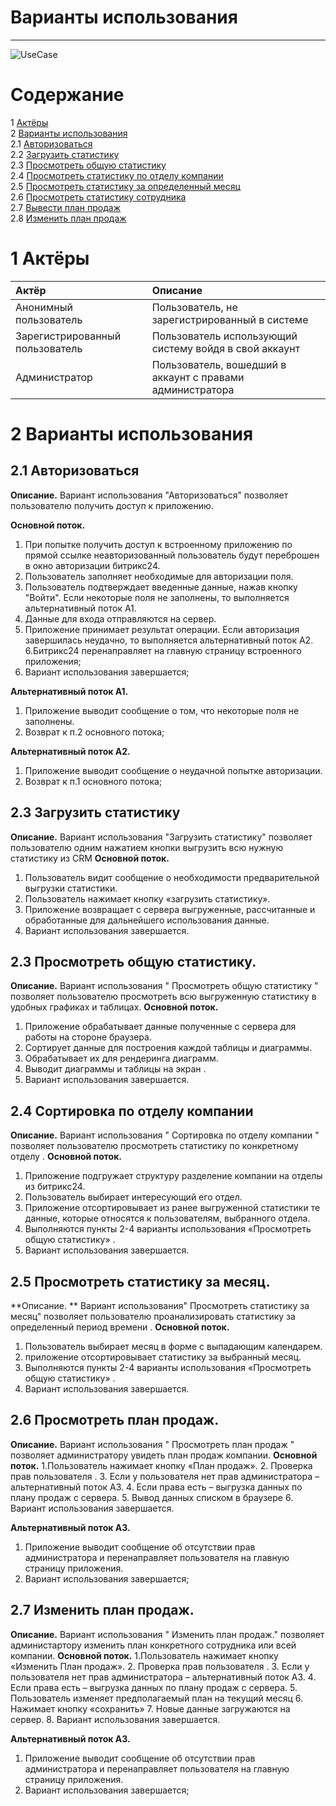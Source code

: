 # Варианты использования
---

![UseCase](https://github.com/kirillEvstrat/statisticsAppForBitrix24/new/master/diagrams/UseCase.png)

# Содержание
1 [Актёры](#1) <br>
2 [Варианты использования](#2) <br>
  2.1 [Авторизоваться](#2.1) <br>
  2.2 [Загрузить статистику](#2.2) <br>
  2.3 [Просмотреть общую статистику ](#2.3) <br>
  2.4 [Просмотреть статистику по отделу компании](#2.4) <br>
  2.5 [Просмотреть статистику за определенный месяц](#2.5) <br>
  2.6 [Просмотреть статистику сотрудника](#2.6) <br>
  2.7 [Вывести план продаж](#2.7) <br>
  2.8 [Изменить план продаж](#2.8) <br>

<a name="1"/>

# 1 Актёры

| Актёр | Описание |
|:--|:--|
| Анонимный пользователь | Пользователь, не зарегистрированный в системе |
| Зарегистрированный пользователь | Пользователь использующий систему войдя в свой аккаунт  |
| Администратор | Пользователь, вошедший в аккаунт с правами администратора  |

<a name="2"/>

# 2 Варианты использования

<a name="2.1"/>

## 2.1 Авторизоваться

**Описание.** Вариант использования "Авторизоваться" позволяет пользователю получить доступ к приложению.

**Основной поток.**
1. При попытке получить доступ к встроенному приложению по прямой ссылке неавторизованный пользователь будут переброшен в окно авторизации битрикс24.
2. Пользователь заполняет необходимые для авторизации поля.
3. Пользователь подтверждает введенные данные, нажав кнопку "Войти".
Если некоторые поля не заполнены, то выполняется альтернативный поток A1.
4. Данные для входа отправляются на сервер.
5. Приложение принимает результат операции. Если авторизация завершилась неудачно, то выполняется альтернативный поток A2.
6.Битрикс24 перенаправляет на главную страницу встроенного приложения;
7. Вариант использования завершается;

**Альтернативный поток А1.**
1. Приложение выводит сообщение о том, что некоторые поля не заполнены.
2. Возврат к п.2 основного потока;

**Альтернативный поток А2.**
1. Приложение выводит сообщение о неудачной попытке авторизации.
2. Возврат к п.1 основного потока;

<a name="2.2"/>

## 2.3 Загрузить статистику

**Описание.** Вариант использования "Загрузить статистику" позволяет пользователю одним нажатием кнопки выгрузить всю нужную статистику из CRM  **Основной поток.**
1. Пользователь видит сообщение  о необходимости предварительной выгрузки статистики.
2. Пользователь нажимает кнопку «загрузить статистику».
3. Приложение возвращает с сервера выгруженные, рассчитанные и обработанные для дальнейшего использования данные.
4. Вариант использования завершается.


<a name="2.3"/>

## 2.3 Просмотреть общую статистику.

**Описание.** Вариант использования " Просмотреть общую статистику " позволяет пользователю просмотреть всю выгруженную статистику в удобных графиках и таблицах.
**Основной поток.**
1. Приложение обрабатывает данные полученные с сервера для работы на стороне браузера.
2. Сортирует данные для построения каждой таблицы и диаграммы.
3. Обрабатывает их для рендеринга диаграмм.
4.  Выводит диаграммы и таблицы на экран .
5. Вариант использования завершается.


<a name="2.4"/>

## 2.4 Сортировка по отделу компании

**Описание.** Вариант использования " Сортировка по отделу компании " позволяет пользователю просмотреть статистику по конкретному отделу .
**Основной поток.**
1. Приложение подгружает структуру разделение компании на отделы из битрикс24.
2. Пользователь выбирает интересующий его отдел.
3. Приложение отсортировывает из ранее выгруженной статистики те данные, которые относятся к пользователям, выбранного отдела.
4. Выполняются пункты 2-4 варианты использования «Просмотреть общую статистику» .
5. Вариант использования завершается.

<a name="2.5"/>

## 2.5 Просмотреть статистику за месяц.

**Описание. ** Вариант использования" Просмотреть статистику за месяц" позволяет пользователю проанализировать статистику за определенный период времени .
**Основной поток.**
1. Пользователь выбирает месяц в форме с выпадающим календарем.
2. приложение отсортировывает статистику за выбранный  месяц.
3. Выполняются пункты 2-4 варианты использования «Просмотреть общую статистику» .
4. Вариант использования завершается.
<a name="2.6"/>

## 2.6 Просмотреть план продаж.

**Описание.** Вариант использования " Просмотреть план продаж " позволяет администратору увидеть план продаж компании.
**Основной поток.**
1.Пользователь нажимает кнопку «План продаж».
2. Проверка прав пользователя .
3. Если у пользователя нет прав администратора – альтернативный поток  A3. 
4. Если права есть – выгрузка данных по плану продаж с сервера.
5. Вывод данных списком в браузере
6. Вариант использования завершается.

**Альтернативный поток А3.**
1. Приложение выводит сообщение об отсутствии прав администратора и перенаправляет пользователя на главную страницу приложения.
2. Вариант использования завершается;
<a name="2.7"/>

## 2.7 Изменить план продаж.

**Описание.** Вариант использования " Изменить план продаж." позволяет администартору изменить план конкретного сотрудника или всей компании.
**Основной поток.**
1.Пользователь нажимает кнопку «Изменить План продаж».
2. Проверка прав пользователя .
3. Если у пользователя нет прав администратора – альтернативный поток  A3. 
4. Если права есть – выгрузка данных по плану продаж с сервера.
5. Пользователь изменяет предполагаемый план на текущий месяц
6. Нажимает кнопку «сохранить»
7. Новые данные загружаются на сервер.
8. Вариант использования завершается.

**Альтернативный поток А3.**
1. Приложение выводит сообщение об отсутствии прав администратора и перенаправляет пользователя на главную страницу приложения.
2. Вариант использования завершается;
